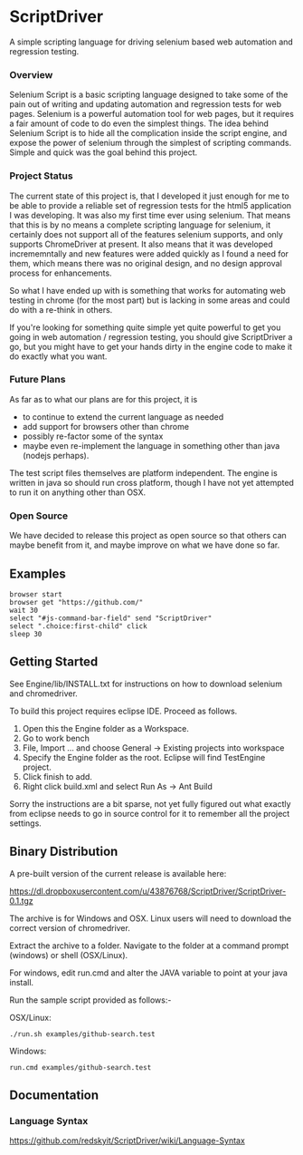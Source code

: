 # ScriptDriver

A simple scripting language for driving selenium based web automation and regression testing.

### Overview

Selenium Script is a basic scripting language designed to take some of the pain out of writing and updating automation and regression tests for web pages.  Selenium is a powerful automation tool for web pages, but it requires a fair amount of code to do even the simplest things.  The idea behind Selenium Script is to hide all the complication inside the script engine, and expose the power of selenium through the simplest of scripting commands.  Simple and quick was the goal behind this project.

### Project Status

The current state of this project is, that I developed it just enough for me to be able to provide a reliable set of regression tests for the html5 application I was developing.  It was also my first time ever using selenium.  That means that this is by no means a complete scripting language for selenium, it certainly does not support all of the features selenium supports, and only supports ChromeDriver at present.  It also means that it was developed incrememntally and new features were added quickly as I found a need for them, which means there was no original design, and no design approval process for enhancements.

So what I have ended up with is something that works for automating web testing in chrome (for the most part) but is lacking in some areas and could do with a re-think in others.

If you're looking for something quite simple yet quite powerful to get you going in web automation / regression testing, you should give ScriptDriver a go, but you might have to get your hands dirty in the engine code to make it do exactly what you want.

### Future Plans

As far as to what our plans are for this project, it is 

- to continue to extend the current language as needed
- add support for browsers other than chrome
- possibly re-factor some of the syntax
- maybe even re-implement the language in something other than java (nodejs perhaps).  

The test script files themselves are platform independent.  The engine is written in java so should run cross platform, though I have not yet attempted to run it on anything other than OSX.

### Open Source

We have decided to release this project as open source so that others can maybe benefit from it, and maybe improve on what we have done so far.

## Examples

    browser start
    browser get "https://github.com/"
    wait 30
    select "#js-command-bar-field" send "ScriptDriver"
    select ".choice:first-child" click
    sleep 30

## Getting Started

See Engine/lib/INSTALL.txt for instructions on how to download selenium and chromedriver.

To build this project requires eclipse IDE.  Proceed as follows.

1. Open this the Engine folder as a Workspace.
2. Go to work bench
3. File, Import ... and choose General -> Existing projects into workspace
4. Specify the Engine folder as the root.  Eclipse will find TestEngine project.
5. Click finish to add.
6. Right click build.xml and select Run As -> Ant Build

Sorry the instructions are a bit sparse, not yet fully figured out what exactly from eclipse needs to go in source control for it to remember all the project settings.

## Binary Distribution

A pre-built version of the current release is available here:

https://dl.dropboxusercontent.com/u/43876768/ScriptDriver/ScriptDriver-0.1.tgz

The archive is for Windows and OSX.  Linux users will need to download the correct version of chromedriver.

Extract the archive to a folder.  Navigate to the folder at a command prompt (windows) or shell (OSX/Linux).

For windows, edit run.cmd and alter the JAVA variable to point at your java install.

Run the sample script provided as follows:-

OSX/Linux: 

    ./run.sh examples/github-search.test

Windows:   

    run.cmd examples/github-search.test

## Documentation
### Language Syntax

https://github.com/redskyit/ScriptDriver/wiki/Language-Syntax
